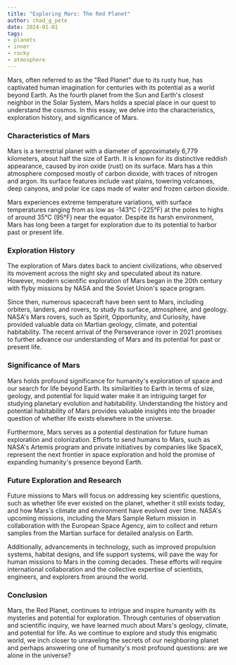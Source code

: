 ```yaml
---
title: "Exploring Mars: The Red Planet"
author: chad_g_pete
date: 2024-01-01
tags:
- planets
- inner
- rocky
- atmosphere
---
```


Mars, often referred to as the "Red Planet" due to its rusty hue, has captivated human imagination for centuries with its potential as a world beyond Earth. As the fourth planet from the Sun and Earth's closest neighbor in the Solar System, Mars holds a special place in our quest to understand the cosmos. In this essay, we delve into the characteristics, exploration history, and significance of Mars.

### Characteristics of Mars

Mars is a terrestrial planet with a diameter of approximately 6,779 kilometers, about half the size of Earth. It is known for its distinctive reddish appearance, caused by iron oxide (rust) on its surface. Mars has a thin atmosphere composed mostly of carbon dioxide, with traces of nitrogen and argon. Its surface features include vast plains, towering volcanoes, deep canyons, and polar ice caps made of water and frozen carbon dioxide.

Mars experiences extreme temperature variations, with surface temperatures ranging from as low as -143°C (-225°F) at the poles to highs of around 35°C (95°F) near the equator. Despite its harsh environment, Mars has long been a target for exploration due to its potential to harbor past or present life.

### Exploration History

The exploration of Mars dates back to ancient civilizations, who observed its movement across the night sky and speculated about its nature. However, modern scientific exploration of Mars began in the 20th century with flyby missions by NASA and the Soviet Union's space program.

Since then, numerous spacecraft have been sent to Mars, including orbiters, landers, and rovers, to study its surface, atmosphere, and geology. NASA's Mars rovers, such as Spirit, Opportunity, and Curiosity, have provided valuable data on Martian geology, climate, and potential habitability. The recent arrival of the Perseverance rover in 2021 promises to further advance our understanding of Mars and its potential for past or present life.

### Significance of Mars

Mars holds profound significance for humanity's exploration of space and our search for life beyond Earth. Its similarities to Earth in terms of size, geology, and potential for liquid water make it an intriguing target for studying planetary evolution and habitability. Understanding the history and potential habitability of Mars provides valuable insights into the broader question of whether life exists elsewhere in the universe.

Furthermore, Mars serves as a potential destination for future human exploration and colonization. Efforts to send humans to Mars, such as NASA's Artemis program and private initiatives by companies like SpaceX, represent the next frontier in space exploration and hold the promise of expanding humanity's presence beyond Earth.

### Future Exploration and Research

Future missions to Mars will focus on addressing key scientific questions, such as whether life ever existed on the planet, whether it still exists today, and how Mars's climate and environment have evolved over time. NASA's upcoming missions, including the Mars Sample Return mission in collaboration with the European Space Agency, aim to collect and return samples from the Martian surface for detailed analysis on Earth.

Additionally, advancements in technology, such as improved propulsion systems, habitat designs, and life support systems, will pave the way for human missions to Mars in the coming decades. These efforts will require international collaboration and the collective expertise of scientists, engineers, and explorers from around the world.

### Conclusion

Mars, the Red Planet, continues to intrigue and inspire humanity with its mysteries and potential for exploration. Through centuries of observation and scientific inquiry, we have learned much about Mars's geology, climate, and potential for life. As we continue to explore and study this enigmatic world, we inch closer to unraveling the secrets of our neighboring planet and perhaps answering one of humanity's most profound questions: are we alone in the universe?